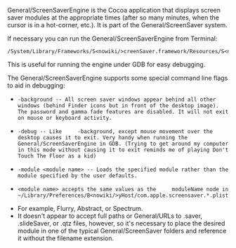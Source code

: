 General/ScreenSaverEngine is the Cocoa application that displays screen saver modules at the appropriate times (after so many minutes, when the cursor is in a hot-corner, etc.). It is part of the General/ScreenSaver system.

If necessary you can run the General/ScreenSaverEngine from Terminal:

    /System/Library/Frameworks/S<nowiki/>creenSaver.framework/Resources/S<nowiki/>creenSaverEngine.app/Contents/M<nowiki/>acOS/S<nowiki/>creenSaverEngine

This is useful for running the engine under GDB for easy debugging.

The General/ScreenSaverEngine supports some special command line flags to aid in debugging:


*     -background -- All screen saver windows appear behind all other windows (behind Finder icons but in front of the desktop image). The password and gamma fade features are disabled. It will not exit on mouse or keyboard activity.
*     -debug -- Like     -background, except mouse movement over the desktop causes it to exit. Very handy when running the General/ScreenSaverEngine in GDB. (Trying to get around my computer in this mode without causing it to exit reminds me of playing Don't Touch The Floor as a kid)
*     -module <module name> -- Loads the specified module rather than the module specified by the user defaults.

*     <module name> accepts the same values as the     moduleName node in     ~/Library/Preferences/B<nowiki/>yHost/com.apple.screensaver.*.plist
* For example,     Flurry,     Abstract, or     Spectrum.
* It doesn't appear to accept full paths or General/URLs to     .saver,     .slideSaver, or     .qtz files, however, so it's necessary to place the desired module in one of the typical General/ScreenSaver folders and reference it without the filename extension.